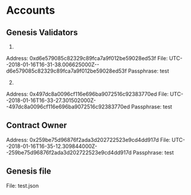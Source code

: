 # Accounts

## Genesis Validators

1.
Address: 0xd6e579085c82329c89fca7a9f012be59028ed53f
File: UTC--2018-01-16T16-31-38.006625000Z--d6e579085c82329c89fca7a9f012be59028ed53f
Passphrase: test

2.
Address: 0x497dc8a0096cf116e696ba9072516c92383770ed
File: UTC--2018-01-16T16-33-27.301502000Z--497dc8a0096cf116e696ba9072516c92383770ed
Passphrase: test

## Contract Owner

Address: 0x259be75d96876f2ada3d202722523e9cd4dd917d
File: UTC--2018-01-16T16-35-12.309844000Z--259be75d96876f2ada3d202722523e9cd4dd917d
Passphrase: test

## Genesis file

File: test.json
